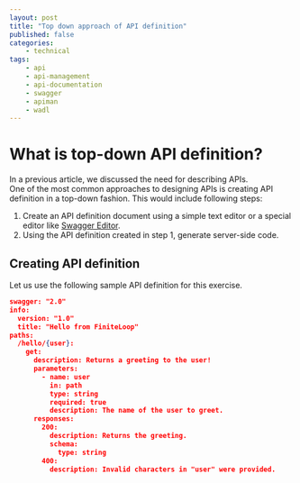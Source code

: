 ```yaml
---
layout: post
title: "Top down approach of API definition"
published: false
categories:
    - technical
tags:
    - api
    - api-management
    - api-documentation
    - swagger
    - apiman
    - wadl
---
```


# What is top-down API definition?
In a previous article, we discussed the need for describing APIs.  
One of the most common approaches to designing APIs is creating API definition in a top-down fashion.  This would include following steps:

1. Create an API definition document using a simple text editor or a special editor like [Swagger Editor][5e4b1e18].
2. Using the API definition created in step 1, generate server-side code.

## Creating API definition
Let us use the following sample API definition for this exercise.
``` json
swagger: "2.0"
info:
  version: "1.0"
  title: "Hello from FiniteLoop"
paths:
  /hello/{user}:
    get:
      description: Returns a greeting to the user!
      parameters:
        - name: user
          in: path
          type: string
          required: true
          description: The name of the user to greet.
      responses:
        200:
          description: Returns the greeting.
          schema:
            type: string
        400:
          description: Invalid characters in "user" were provided.
```

  [5e4b1e18]: http://editor.swagger.io/ "Swagger Editor"
